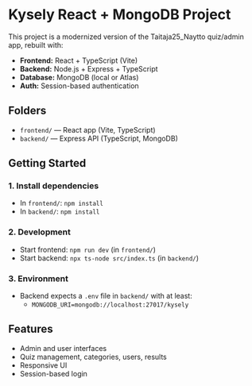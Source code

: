 # Kysely React + MongoDB Project

This project is a modernized version of the Taitaja25_Naytto quiz/admin app, rebuilt with:
- **Frontend:** React + TypeScript (Vite)
- **Backend:** Node.js + Express + TypeScript
- **Database:** MongoDB (local or Atlas)
- **Auth:** Session-based authentication

## Folders
- `frontend/` — React app (Vite, TypeScript)
- `backend/` — Express API (TypeScript, MongoDB)

## Getting Started

### 1. Install dependencies
- In `frontend/`: `npm install`
- In `backend/`: `npm install`

### 2. Development
- Start frontend: `npm run dev` (in `frontend/`)
- Start backend: `npx ts-node src/index.ts` (in `backend/`)

### 3. Environment
- Backend expects a `.env` file in `backend/` with at least:
  - `MONGODB_URI=mongodb://localhost:27017/kysely`

## Features
- Admin and user interfaces
- Quiz management, categories, users, results
- Responsive UI
- Session-based login


